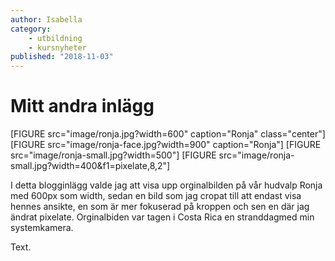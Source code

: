 ```yaml
---
author: Isabella
category:
    - utbildning
    - kursnyheter
published: "2018-11-03"
---
```

Mitt andra inlägg
==================================


<!--more-->


[FIGURE src="image/ronja.jpg?width=600" caption="Ronja" class="center"]
[FIGURE src="image/ronja-face.jpg?width=900" caption="Ronja"]
[FIGURE src="image/ronja-small.jpg?width=500"]
[FIGURE src="image/ronja-small.jpg?width=400&f1=pixelate,8,2"]

I detta blogginlägg valde jag att visa upp orginalbilden på vår hudvalp Ronja med 600px som width, sedan en bild som jag cropat till att endast visa hennes ansikte, en som är mer fokuserad på kroppen och sen en där jag ändrat pixelate. Orginalbiden var tagen i Costa Rica en stranddagmed min systemkamera.  


Text.
